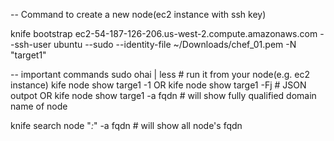 -- Command to create a new node(ec2 instance with ssh key)

knife bootstrap ec2-54-187-126-206.us-west-2.compute.amazonaws.com --ssh-user ubuntu --sudo --identity-file ~/Downloads/chef_01.pem -N "target1"

-- important commands
sudo ohai | less # run it from your node(e.g. ec2 instance)
 kife node show targe1 -1 
 OR
 kife node show targe1 -Fj # JSON outpot 
 OR
 kife node show targe1 -a fqdn # will show fully qualified domain name of node
 
 knife search node "*:*" -a fqdn # will show all node's fqdn 
